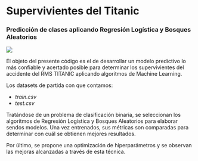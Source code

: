 # Supervivientes del Titanic</br> 
### Predicción de clases aplicando Regresión Logística y Bosques Aleatorios
<p align="left">
<img src="https://i.ibb.co/TtVNHwT/Titan.png">
</p>
El objeto del presente código es el de desarrollar un modelo predictivo lo más confiable y acertado posible para determinar los supervivientes del accidente del RMS TITANIC aplicando algoritmos de Machine Learning.</br>

Los datasets de partida con que contamos:

- *train.csv*
- *test.csv*

Tratándose de un problema de clasificación binaria, se seleccionan los algoritmos de Regresión Logística y Bosques Aleatorios para elaborar sendos modelos. Una vez entrenados, sus métricas son comparadas para determinar con cuál se obtienen mejores resultados.

Por último, se propone una optimización de hiperparámetros y se observan las mejoras alcanzadas a través de esta técnica.
